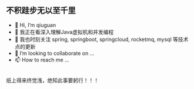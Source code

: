 ## 不积跬步无以至千里

- 👋 Hi, I’m qiuguan
- 👀 我正在看深入理解Java虚拟机和并发编程
- 🌱 我也时刻关注 spring, springboot, springcloud, rocketmq, mysql 等技术点的更新
- 💞️ I’m looking to collaborate on ...
- 📫 How to reach me ...
<br>
纸上得来终觉浅，绝知此事要躬行！！！
